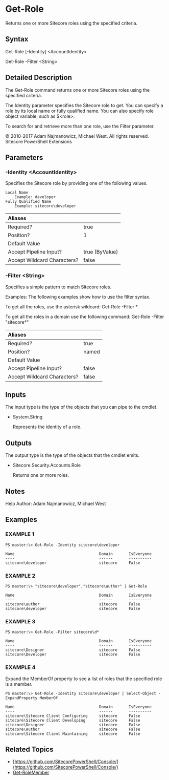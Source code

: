 # Get-Role

Returns one or more Sitecore roles using the specified criteria.

## Syntax

Get-Role \[-Identity\] &lt;AccountIdentity&gt;

Get-Role -Filter &lt;String&gt;

## Detailed Description

The Get-Role command returns one or more Sitecore roles using the specified criteria.

The Identity parameter specifies the Sitecore role to get. You can specify a role by its local name or fully qualified name. You can also specify role object variable, such as $&lt;role&gt;.

To search for and retrieve more than one role, use the Filter parameter.

© 2010-2017 Adam Najmanowicz, Michael West. All rights reserved. Sitecore PowerShell Extensions

## Parameters

### -Identity  &lt;AccountIdentity&gt;

Specifies the Sitecore role by providing one of the following values.

```text
Local Name
    Example: developer
Fully Qualified Name
    Example: sitecore\developer
```

| Aliases |  |
| :--- | :--- |
| Required? | true |
| Position? | 1 |
| Default Value |  |
| Accept Pipeline Input? | true \(ByValue\) |
| Accept Wildcard Characters? | false |

### -Filter  &lt;String&gt;

Specifies a simple pattern to match Sitecore roles.

Examples: The following examples show how to use the filter syntax.

To get all the roles, use the asterisk wildcard: Get-Role -Filter \*

To get all the roles in a domain use the following command: Get-Role -Filter "sitecore\*"

| Aliases |  |
| :--- | :--- |
| Required? | true |
| Position? | named |
| Default Value |  |
| Accept Pipeline Input? | false |
| Accept Wildcard Characters? | false |

## Inputs

The input type is the type of the objects that you can pipe to the cmdlet.

* System.String

  Represents the identity of a role.

## Outputs

The output type is the type of the objects that the cmdlet emits.

* Sitecore.Security.Accounts.Role

  Returns one or more roles.

## Notes

Help Author: Adam Najmanowicz, Michael West

## Examples

### EXAMPLE 1

```text
PS master:\> Get-Role -Identity sitecore\developer

Name                                     Domain       IsEveryone
----                                     ------       ----------
sitecore\developer                       sitecore     False
```

### EXAMPLE 2

```text
PS master:\> "sitecore\developer","sitecore\author" | Get-Role

Name                                     Domain       IsEveryone
----                                     ------       ----------
sitecore\author                          sitecore     False
sitecore\developer                       sitecore     False
```

### EXAMPLE 3

```text
PS master:\> Get-Role -Filter sitecore\d*

Name                                     Domain       IsEveryone
----                                     ------       ----------
sitecore\Designer                        sitecore     False
sitecore\Developer                       sitecore     False
```

### EXAMPLE 4

Expand the MemberOf property to see a list of roles that the specified role is a member.

```text
PS master:\> Get-Role -Identity sitecore\developer | Select-Object -ExpandProperty MemberOf

Name                                     Domain       IsEveryone
----                                     ------       ----------
sitecore\Sitecore Client Configuring     sitecore     False
sitecore\Sitecore Client Developing      sitecore     False
sitecore\Designer                        sitecore     False
sitecore\Author                          sitecore     False
sitecore\Sitecore Client Maintaining     sitecore     False
```

## Related Topics

* [https://github.com/SitecorePowerShell/Console/](https://github.com/SitecorePowerShell/Console/) 
* [Get-RoleMember](get-rolemember.md)

